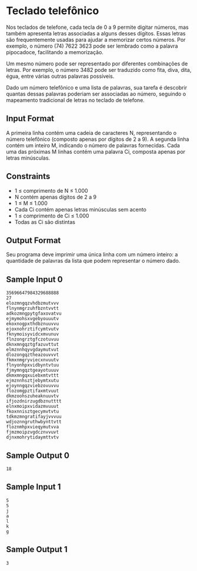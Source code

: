 # Teclado telefônico
 Nos teclados de telefone, cada tecla de 0 a 9 permite digitar números, mas também apresenta letras associadas a alguns desses dígitos. Essas letras são frequentemente usadas para ajudar a memorizar certos números. Por exemplo, o número (74) 7622 3623 pode ser lembrado como a palavra pipocadoce, facilitando a memorização.

 Um mesmo número pode ser representado por diferentes combinações de letras. Por exemplo, o número 3482 pode ser traduzido como fita, diva, dita, égua, entre várias outras palavras possíveis.

 Dado um número telefônico e uma lista de palavras, sua tarefa é descobrir quantas dessas palavras poderiam ser associadas ao número, seguindo o mapeamento tradicional de letras no teclado de telefone.

## Input Format
 A primeira linha contém uma cadeia de caracteres N, representando o número telefônico (composto apenas por dígitos de 2 a 9). A segunda linha contém um inteiro M, indicando o número de palavras fornecidas. Cada uma das próximas M linhas contém uma palavra Ci, composta apenas por letras minúsculas.

## Constraints
 * 1 ≤ comprimento de N ≤ 1.000
 * N contém apenas dígitos de 2 a 9
 * 1 ≤ M ≤ 1.000
 * Cada Ci contém apenas letras minúsculas sem acento
 * 1 ≤ comprimento de Ci ≤ 1.000
 * Todas as Ci são distintas

## Output Format
 Seu programa deve imprimir uma única linha com um número inteiro: a quantidade de palavras da lista que podem representar o número dado.

## Sample Input 0
```
35696647984329688888
27
elozmngqzvhdbzmutvvv
flnynmgrzuhfbzntvvtt
adkozmngpytgfaxovatvu
ejmymohsxvgebyouuutv
ekoxnogpxthdbznuuvvu
ejoxnohrztifcymtvutv
fknymoisyvidcxmvunuv
flnzongrztgfczotuvuu
dknxmngqztgfazuvttut
elmznnhqyvgdaymutvut
dlozongqztheazouvvvt
fkmxnmgryviecxnvuutv
flnyonhpxvidbyntvtuu
fjmymngqztgeayotuuuv
dkmxmngqxuiebxmtvttt
ejmznnhsztjebymtxutu
ejoynngqzviebzovuvvu
flozomgpztifaxmtvuut
dkmzoohszuheaknuuvtv
ifjozdnirzugdbznutttt
elnxmoipxvidazmvuuut
fkoxnnisztgecymvtvtu
tdkmzmngratifayjvvvuu
wdjoznngruthwbynttvtt
floznmhpxvieqymutvva
fjmzmoipzvgdcznvvuvt
djnxmohrytidaymttvtv
```

## Sample Output 0
```
18
```

## Sample Input 1
```
5
5
j
a
l
k
g
```

## Sample Output 1
```
3
```
